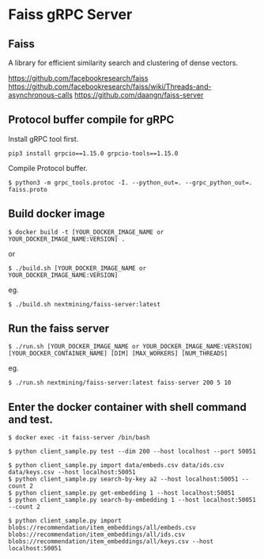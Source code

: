 # Faiss gRPC Server
## Faiss
A library for efficient similarity search and clustering of dense vectors.

https://github.com/facebookresearch/faiss
https://github.com/facebookresearch/faiss/wiki/Threads-and-asynchronous-calls
https://github.com/daangn/faiss-server


## Protocol buffer compile for gRPC
Install gRPC tool first.
```
pip3 install grpcio==1.15.0 grpcio-tools==1.15.0
```
Compile Protocol buffer.
```
$ python3 -m grpc_tools.protoc -I. --python_out=. --grpc_python_out=. faiss.proto
```

## Build docker image
```
$ docker build -t [YOUR_DOCKER_IMAGE_NAME or YOUR_DOCKER_IMAGE_NAME:VERSION] .
```
or 
```
$ ./build.sh [YOUR_DOCKER_IMAGE_NAME or YOUR_DOCKER_IMAGE_NAME:VERSION]
```
eg.
```
$ ./build.sh nextmining/faiss-server:latest
```

## Run the faiss server
```
$ ./run.sh [YOUR_DOCKER_IMAGE_NAME or YOUR_DOCKER_IMAGE_NAME:VERSION] [YOUR_DOCKER_CONTAINER_NAME] [DIM] [MAX_WORKERS] [NUM_THREADS]
```
eg. 
```
$ ./run.sh nextmining/faiss-server:latest faiss-server 200 5 10
```



## Enter the docker container with shell command and test.
```
$ docker exec -it faiss-server /bin/bash
```
```
$ python client_sample.py test --dim 200 --host localhost --port 50051
```

```
$ python client_sample.py import data/embeds.csv data/ids.csv data/keys.csv --host localhost:50051
$ python client_sample.py search-by-key a2 --host localhost:50051 --count 2
$ python client_sample.py get-embedding 1 --host localhost:50051
$ python client_sample.py search-by-embedding 1 --host localhost:50051 --count 2
```

```
$ python client_sample.py import blobs://recommendation/item_embeddings/all/embeds.csv blobs://recommendation/item_embeddings/all/ids.csv blobs://recommendation/item_embeddings/all/keys.csv --host localhost:50051
```